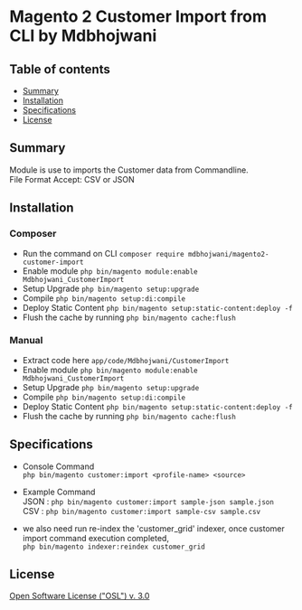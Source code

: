# Magento 2 Customer Import from CLI by Mdbhojwani


## Table of contents

- [Summary](#summary)
- [Installation](#installation)
- [Specifications](#specifications)
- [License](#license)


## Summary

Module is use to imports the Customer data from Commandline. <br/>
File Format Accept: CSV or JSON

## Installation

### Composer
 - Run the command on CLI `composer require mdbhojwani/magento2-customer-import`
 - Enable module `php bin/magento module:enable Mdbhojwani_CustomerImport` 
 - Setup Upgrade `php bin/magento setup:upgrade`
 - Compile `php bin/magento setup:di:compile`
 - Deploy Static Content `php bin/magento setup:static-content:deploy -f`
 - Flush the cache by running `php bin/magento cache:flush`

### Manual
 - Extract code here `app/code/Mdbhojwani/CustomerImport`
 - Enable module `php bin/magento module:enable Mdbhojwani_CustomerImport` 
 - Setup Upgrade `php bin/magento setup:upgrade`
 - Compile `php bin/magento setup:di:compile`
 - Deploy Static Content `php bin/magento setup:static-content:deploy -f`
 - Flush the cache by running `php bin/magento cache:flush`


## Specifications

 - Console Command <br/>
   `php bin/magento customer:import <profile-name> <source>`

 - Example Command <br/>
    JSON : `php bin/magento customer:import sample-json sample.json` <br/>
    CSV  : `php bin/magento customer:import sample-csv sample.csv`

 - we also need run re-index the 'customer_grid' indexer, once customer import command execution completed,  <br/>
    `php bin/magento indexer:reindex customer_grid`


## License

[Open Software License ("OSL") v. 3.0](https://opensource.org/license/osl-3-0-php)

